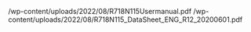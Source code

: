 /wp-content/uploads/2022/08/R718N115Usermanual.pdf
/wp-content/uploads/2022/08/R718N115_DataSheet_ENG_R12_20200601.pdf
